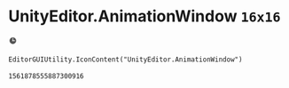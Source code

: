 # UnityEditor.AnimationWindow `16x16`
<img src="/img/UnityEditor.AnimationWindow.png" width=16 height=16>

``` CSharp
EditorGUIUtility.IconContent("UnityEditor.AnimationWindow")
```
```
1561878555887300916
```
